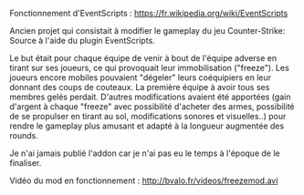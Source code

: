 Fonctionnement d'EventScripts : https://fr.wikipedia.org/wiki/EventScripts

Ancien projet qui consistait à modifier le gameplay du jeu Counter-Strike: Source
à l'aide du plugin EventScripts.

Le but était pour chaque équipe de venir à bout de l'équipe adverse en tirant sur ses joueurs,
ce qui provoquait leur immobilisation ("freeze"). Les joueurs encore mobiles pouvaient "dégeler"
leurs coéquipiers en leur donnant des coups de couteaux.
La première équipe à avoir tous ses membres gelés perdait.
D'autres modifications avaient été apportées (gain d'argent à chaque "freeze" avec possibilité
d'acheter des armes, possibilité de se propulser en tirant au sol, modifications sonores et visuelles..)
pour rendre le gameplay plus amusant et adapté à la longueur augmentée des rounds.

Je n'ai jamais publié l'addon car je n'ai pas eu le temps à l'époque de le finaliser.

Vidéo du mod en fonctionnement : http://bvalo.fr/videos/freezemod.avi
